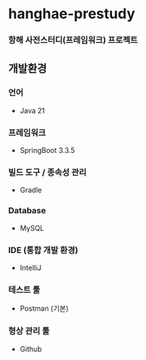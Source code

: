 ﻿# hanghae-prestudy

### 항해 사전스터디(프레임워크) 프로젝트

## 개발환경

### 언어
- Java 21
### 프레임워크
- SpringBoot 3.3.5
### 빌드 도구 / 종속성 관리
- Gradle
### Database
- MySQL
### IDE (통합 개발 환경)
- IntelliJ
### 테스트 툴
- Postman (기본) 
### 형상 관리 툴
- Github
